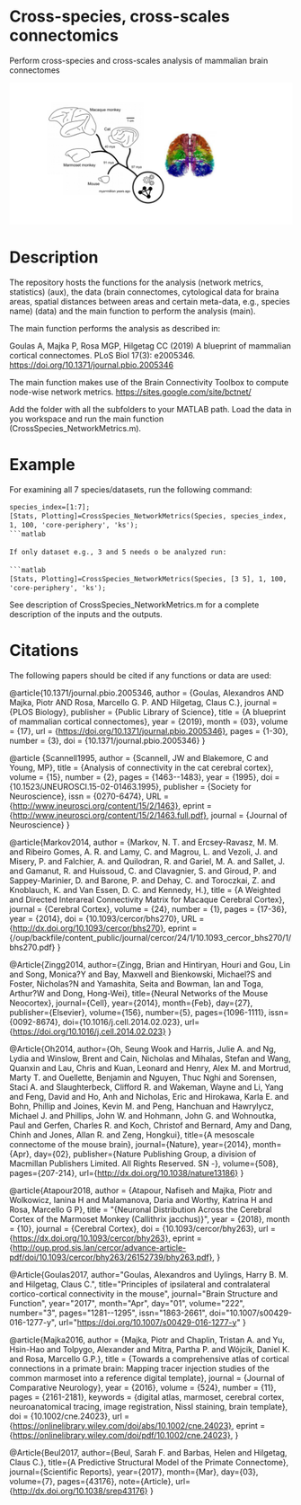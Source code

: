 # Cross-species, cross-scales connectomics
Perform cross-species and cross-scales analysis of mammalian brain connectomes

![Cross-species, cross-scales connectomics](species_connectomes_fig.png)

# Description
The repository hosts the functions for the analysis (network metrics, statistics) (aux), the data (brain connectomes, cytological data for braina areas, spatial distances between areas and certain meta-data, e.g., species name) (data) and the main function to perform the analysis (main).

The main function performs the analysis as described in:

Goulas A, Majka P, Rosa MGP, Hilgetag CC (2019) A blueprint of mammalian cortical connectomes. PLoS Biol 17(3): e2005346. https://doi.org/10.1371/journal.pbio.2005346

The main function makes use of the Brain Connectivity Toolbox to compute node-wise network metrics.
https://sites.google.com/site/bctnet/

Add the folder with all the subfolders to your MATLAB path. Load the data in you workspace and run the main function (CrossSpecies_NetworkMetrics.m).

# Example

For examining all 7 species/datasets, run the following command:

```
species_index=[1:7];
[Stats, Plotting]=CrossSpecies_NetworkMetrics(Species, species_index, 1, 100, 'core-periphery', 'ks');
```matlab
 
If only dataset e.g., 3 and 5 needs o be analyzed run:

```matlab
[Stats, Plotting]=CrossSpecies_NetworkMetrics(Species, [3 5], 1, 100, 'core-periphery', 'ks');
```
See description of CrossSpecies_NetworkMetrics.m for a complete description of the inputs and the outputs.

# Citations

The following papers should be cited if any functions or data are used:

@article{10.1371/journal.pbio.2005346,
    author = {Goulas, Alexandros AND Majka, Piotr AND Rosa, Marcello G. P. AND Hilgetag, Claus C.},
    journal = {PLOS Biology},
    publisher = {Public Library of Science},
    title = {A blueprint of mammalian cortical connectomes},
    year = {2019},
    month = {03},
    volume = {17},
    url = {https://doi.org/10.1371/journal.pbio.2005346},
    pages = {1-30},
    number = {3},
    doi = {10.1371/journal.pbio.2005346}
}

@article {Scannell1995,
	author = {Scannell, JW and Blakemore, C and Young, MP},
	title = {Analysis of connectivity in the cat cerebral cortex},
	volume = {15},
	number = {2},
	pages = {1463--1483},
	year = {1995},
	doi = {10.1523/JNEUROSCI.15-02-01463.1995},
	publisher = {Society for Neuroscience},
	issn = {0270-6474},
	URL = {http://www.jneurosci.org/content/15/2/1463},
	eprint = {http://www.jneurosci.org/content/15/2/1463.full.pdf},
	journal = {Journal of Neuroscience}
}

@article{Markov2014,
author = {Markov, N. T. and Ercsey-Ravasz, M. M. and Ribeiro Gomes, A. R. and Lamy, C. and Magrou, L. and Vezoli, J. and Misery, P. and Falchier, A. and Quilodran, R. and Gariel, M. A. and Sallet, J. and Gamanut, R. and Huissoud, C. and Clavagnier, S. and Giroud, P. and Sappey-Marinier, D. and Barone, P. and Dehay, C. and Toroczkai, Z. and Knoblauch, K. and Van Essen, D. C. and Kennedy, H.},
title = {A Weighted and Directed Interareal Connectivity Matrix for Macaque Cerebral Cortex},
journal = {Cerebral Cortex},
volume = {24},
number = {1},
pages = {17-36},
year = {2014},
doi = {10.1093/cercor/bhs270},
URL = {http://dx.doi.org/10.1093/cercor/bhs270},
eprint = {/oup/backfile/content_public/journal/cercor/24/1/10.1093_cercor_bhs270/1/bhs270.pdf}
}

@Article{Zingg2014,
author={Zingg, Brian
and Hintiryan, Houri
and Gou, Lin
and Song, Monica?Y
and Bay, Maxwell
and Bienkowski, Michael?S
and Foster, Nicholas?N
and Yamashita, Seita
and Bowman, Ian
and Toga, Arthur?W
and Dong, Hong-Wei},
title={Neural Networks of the Mouse Neocortex},
journal={Cell},
year={2014},
month={Feb},
day={27},
publisher={Elsevier},
volume={156},
number={5},
pages={1096-1111},
issn={0092-8674},
doi={10.1016/j.cell.2014.02.023},
url={https://doi.org/10.1016/j.cell.2014.02.023}
}

@Article{Oh2014,
author={Oh, Seung Wook
and Harris, Julie A.
and Ng, Lydia
and Winslow, Brent
and Cain, Nicholas
and Mihalas, Stefan
and Wang, Quanxin
and Lau, Chris
and Kuan, Leonard
and Henry, Alex M.
and Mortrud, Marty T.
and Ouellette, Benjamin
and Nguyen, Thuc Nghi
and Sorensen, Staci A.
and Slaughterbeck, Clifford R.
and Wakeman, Wayne
and Li, Yang
and Feng, David
and Ho, Anh
and Nicholas, Eric
and Hirokawa, Karla E.
and Bohn, Phillip
and Joines, Kevin M.
and Peng, Hanchuan
and Hawrylycz, Michael J.
and Phillips, John W.
and Hohmann, John G.
and Wohnoutka, Paul
and Gerfen, Charles R.
and Koch, Christof
and Bernard, Amy
and Dang, Chinh
and Jones, Allan R.
and Zeng, Hongkui},
title={A mesoscale connectome of the mouse brain},
journal={Nature},
year={2014},
month={Apr},
day={02},
publisher={Nature Publishing Group, a division of Macmillan Publishers Limited. All Rights Reserved. SN  -},
volume={508},
pages={207-214},
url={http://dx.doi.org/10.1038/nature13186}
}

@article{Atapour2018,
    author = {Atapour, Nafiseh and Majka, Piotr and Wolkowicz, Ianina H and Malamanova, Daria and Worthy, Katrina H and Rosa, Marcello G P},
    title = "{Neuronal Distribution Across the Cerebral Cortex of the Marmoset Monkey (Callithrix jacchus)}",
    year = {2018},
    month = {10},
    journal = {Cerebral Cortex},
    doi = {10.1093/cercor/bhy263},
    url = {https://dx.doi.org/10.1093/cercor/bhy263},
    eprint = {http://oup.prod.sis.lan/cercor/advance-article-pdf/doi/10.1093/cercor/bhy263/26152739/bhy263.pdf},
}

@Article{Goulas2017,
author="Goulas, Alexandros
and Uylings, Harry B. M.
and Hilgetag, Claus C.",
title="Principles of ipsilateral and contralateral cortico-cortical connectivity in the mouse",
journal="Brain Structure and Function",
year="2017",
month="Apr",
day="01",
volume="222",
number="3",
pages="1281--1295",
issn="1863-2661",
doi="10.1007/s00429-016-1277-y",
url="https://doi.org/10.1007/s00429-016-1277-y"
}

@article{Majka2016,
author = {Majka, Piotr and Chaplin, Tristan A. and Yu, Hsin-Hao and Tolpygo, Alexander and Mitra, Partha P. and Wójcik, Daniel K. and Rosa, Marcello G.P.},
title = {Towards a comprehensive atlas of cortical connections in a primate brain: Mapping tracer injection studies of the common marmoset into a reference digital template},
journal = {Journal of Comparative Neurology},
year = {2016},
volume = {524},
number = {11},
pages = {2161-2181},
keywords = {digital atlas, marmoset, cerebral cortex, neuroanatomical tracing, image registration, Nissl staining, brain template},
doi = {10.1002/cne.24023},
url = {https://onlinelibrary.wiley.com/doi/abs/10.1002/cne.24023},
eprint = {https://onlinelibrary.wiley.com/doi/pdf/10.1002/cne.24023},
}

@Article{Beul2017,
author={Beul, Sarah F.
and Barbas, Helen
and Hilgetag, Claus C.},
title={A Predictive Structural Model of the Primate Connectome},
journal={Scientific Reports},
year={2017},
month={Mar},
day={03},
volume={7},
pages={43176},
note={Article},
url={http://dx.doi.org/10.1038/srep43176}
} 


